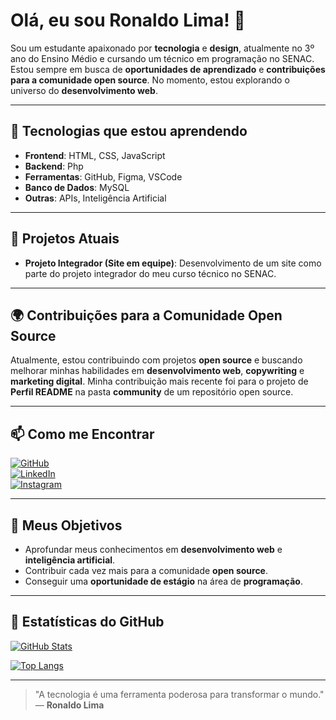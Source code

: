 # Olá, eu sou Ronaldo Lima! 👋

Sou um estudante apaixonado por **tecnologia** e **design**, atualmente no 3º ano do Ensino Médio e cursando um técnico em programação no SENAC. Estou sempre em busca de **oportunidades de aprendizado** e **contribuições para a comunidade open source**. No momento, estou explorando o universo do **desenvolvimento web**.

---

## 🔧 Tecnologias que estou aprendendo
- **Frontend**: HTML, CSS, JavaScript
- **Backend**: Php
- **Ferramentas**: GitHub, Figma, VSCode
- **Banco de Dados**: MySQL
- **Outras**: APIs, Inteligência Artificial

---

## 🚀 Projetos Atuais
- **Projeto Integrador (Site em equipe)**: Desenvolvimento de um site como parte do projeto integrador do meu curso técnico no SENAC.

---

## 🌍 Contribuições para a Comunidade Open Source
Atualmente, estou contribuindo com projetos **open source** e buscando melhorar minhas habilidades em **desenvolvimento web**, **copywriting** e **marketing digital**. Minha contribuição mais recente foi para o projeto de **Perfil README** na pasta **community** de um repositório open source.

---

## 📫 Como me Encontrar

[![GitHub](https://img.shields.io/badge/GitHub-FFFFFF?style=for-the-badge&logo=github&logoColor=006400&border=006400)](https://github.com/rod6923)  
[![LinkedIn](https://img.shields.io/badge/LinkedIn-FFFFFF?style=for-the-badge&logo=linkedin&logoColor=006400&border=006400)](https://www.linkedin.com/in/ronaldo-lima-871b97276/)  
[![Instagram](https://img.shields.io/badge/Instagram-FFFFFF?style=for-the-badge&logo=instagram&logoColor=006400&border=006400)](https://instagram.com/ronaldrochalima)

---

## 🎯 Meus Objetivos
- Aprofundar meus conhecimentos em **desenvolvimento web** e **inteligência artificial**.
- Contribuir cada vez mais para a comunidade **open source**.
- Conseguir uma **oportunidade de estágio** na área de **programação**.

---

## 🌱 Estatísticas do GitHub

[![GitHub Stats](https://github-readme-stats.vercel.app/api?username=rod6923&show_icons=true&theme=transparent)](https://github.com/rod6923)

[![Top Langs](https://github-readme-stats.vercel.app/api/top-langs/?username=rod6923&layout=compact&theme=transparent)](https://github.com/rod6923)

---

> "A tecnologia é uma ferramenta poderosa para transformar o mundo." — **Ronaldo Lima**
